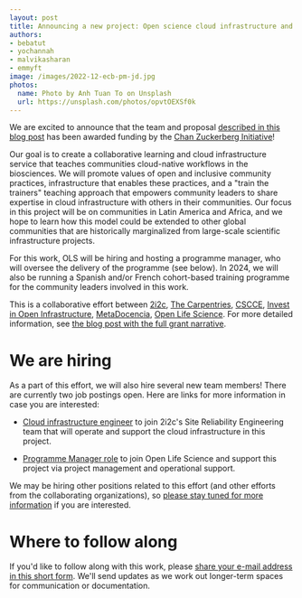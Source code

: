 ```yaml
---
layout: post
title: Announcing a new project: Open science cloud infrastructure and training for communities in Latin America and Africa
authors: 
- bebatut
- yochannah
- malvikasharan
- emmyft
image: /images/2022-12-ecb-pm-jd.jpg
photos:
  name: Photo by Anh Tuan To on Unsplash
  url: https://unsplash.com/photos/opvtOEXSf0k
---
```


We are excited to announce that the team and proposal [described in this blog post](https://2i2c.org/blog/2022/czi-global-communities-proposal/) has been awarded funding by the [Chan Zuckerberg Initiative](https://chanzuckerberg.com/)!

Our goal is to create a collaborative learning and cloud infrastructure service that teaches communities cloud-native workflows in the biosciences. We will promote values of open and inclusive community practices, infrastructure that enables these practices, and a "train the trainers" teaching approach that empowers community leaders to share expertise in cloud infrastructure with others in their communities. Our focus in this project will be on communities in Latin America and Africa, and we hope to learn how this model could be extended to other global communities that are historically marginalized from large-scale scientific infrastructure projects.

For this work, OLS will be hiring and hosting a programme manager, who will oversee the delivery of the programme (see below). In 2024, we will also be running a Spanish and/or French cohort-based training programme for the community leaders involved in this work. 

This is a collaborative effort between [2i2c](http://2i2c.org), [The Carpentries](http://carpentries.org), [CSCCE](http://cscce.org), [Invest in Open Infrastructure](http://investinopen.org), [MetaDocencia](http://metadocencia.org), [Open Life Science](http://openlifesci.org). For more detailed information, see [the blog post with the full grant narrative](https://2i2c.org/blog/2022/czi-global-communities-proposal/).

# We are hiring

As a part of this effort, we will also hire several new team members! There are currently two job postings open. Here are links for more information in case you are interested:

-   [Cloud infrastructure engineer](https://2i2c.org/jobs/2022/open-source-infrastructure-engineer/) to join 2i2c's Site Reliability Engineering team that will operate and support the cloud infrastructure in this project.

-   [Programme Manager role](https://openlifesci.org/posts/2022/12/19/ECB-PM-job-description/) to join Open Life Science and support this project via project management and operational support.

We may be hiring other positions related to this effort (and other efforts from the collaborating organizations), so [please stay tuned for more information](https://forms.gle/5boZswKNUn2NcTUv9) if you are interested.

# Where to follow along

If you'd like to follow along with this work, please [share your e-mail address in this short form](https://forms.gle/5boZswKNUn2NcTUv9). We'll send updates as we work out longer-term spaces for communication or documentation.

